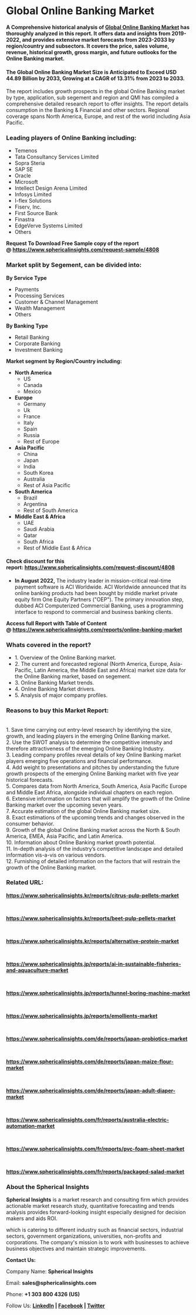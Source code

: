 <h1 class="news-post-title">Global Online Banking Market</h1>
<p><strong>A Comprehensive historical analysis of&nbsp;<a href="https://www.sphericalinsights.com/reports/online-banking-market" target="_blank" rel="noopener">Global Online Banking Market</a>&nbsp;has thoroughly analyzed in this report. It offers data and insights from 2019-2022, and provides extensive market forecasts from 2023-2033 by region/country and subsectors. It covers the price, sales volume, revenue, historical growth, gross margin, and future outlooks for the Online Banking market.</strong></p>
<h4><strong>The Global Online Banking Market Size is Anticipated to Exceed USD 44.89 Billion by 2033, Growing at a CAGR of 13.31% from 2023 to 2033.</strong></h4>
<p>The report includes growth prospects in the global Online Banking market by type, application, sub segement and region and QMI has compiled a comprehensive detailed research report to offer insights. The report details consumption in the Banking &amp; Financial and other sectors. Regional coverage spans North America, Europe, and rest of the world including Asia Pacific.</p>
<h3><strong>Leading players of Online Banking including:</strong></h3>
<ul>
<li>Temenos</li>
<li>Tata Consultancy Services Limited</li>
<li>Sopra Steria</li>
<li>SAP SE</li>
<li>Oracle</li>
<li>Microsoft</li>
<li>Intellect Design Arena Limited</li>
<li>Infosys Limited</li>
<li>I-flex Solutions</li>
<li>Fiserv, Inc.</li>
<li>First Source Bank</li>
<li>Finastra</li>
<li>EdgeVerve Systems Limited</li>
<li>Others</li>
</ul>
<p><strong>Request To Download Free Sample copy of the report @&nbsp;<a href="https://www.sphericalinsights.com/request-sample/4808">https://www.sphericalinsights.com/request-sample/4808</a></strong></p>
<h3><strong>Market split by Segement, can be divided into:</strong></h3>
<p><strong>By Service Type</strong></p>
<ul>
<li>Payments</li>
<li>Processing Services</li>
<li>Customer &amp; Channel Management</li>
<li>Wealth Management</li>
<li>Others</li>
</ul>
<p><strong>By Banking Type</strong></p>
<ul>
<li>Retail Banking</li>
<li>Corporate Banking</li>
<li>Investment Banking</li>
</ul>
<p><strong>Market segment by Region/Country including:</strong></p>
<ul>
<li><strong>North America</strong>
<ul>
<li>US</li>
<li>Canada</li>
<li>Mexico</li>
</ul>
</li>
<li><strong>Europe</strong>
<ul>
<li>Germany</li>
<li>Uk</li>
<li>France</li>
<li>Italy</li>
<li>Spain</li>
<li>Russia</li>
<li>Rest of Europe</li>
</ul>
</li>
<li><strong>Asia Pacific</strong>
<ul>
<li>China</li>
<li>Japan</li>
<li>India</li>
<li>South Korea</li>
<li>Australia</li>
<li>Rest of Asia Pacific</li>
</ul>
</li>
<li><strong>South America</strong>
<ul>
<li>Brazil</li>
<li>Argentina</li>
<li>Rest of South America</li>
</ul>
</li>
<li><strong>Middle East &amp; Africa</strong>
<ul>
<li>UAE</li>
<li>Saudi Arabia</li>
<li>Qatar</li>
<li>South Africa</li>
<li>Rest of Middle East &amp; Africa</li>
</ul>
</li>
</ul>
<h4>Check discount for this report:&nbsp;<a href="https://www.sphericalinsights.com/request-discount/4808">https://www.sphericalinsights.com/request-discount/4808</a></h4>
<ul>
<li><strong>In August 2022,&nbsp;</strong>The industry leader in mission-critical real-time payment software is ACI Worldwide. ACI Worldwide announced that its online banking products had been bought by middle market private equity firm One Equity Partners ("OEP"). The primary innovation step, dubbed ACI Computerized Commercial Banking, uses a programming interface to respond to commercial and business banking clients.</li>
</ul>
<p><strong>Access full Report with Table of Content @&nbsp;<a href="https://www.sphericalinsights.com/reports/online-banking-market">https://www.sphericalinsights.com/reports/online-banking-market</a>&nbsp;</strong></p>
<h3><strong>Whats covered in the report?</strong></h3>
<ul>
<li>1. Overview of the Online Banking market.</li>
<li>2. The current and forecasted regional (North America, Europe, Asia-Pacific, Latin America, the Middle East and Africa) market size data for the Online Banking market, based on segement.</li>
<li>3. Online Banking Market trends.</li>
<li>4. Online Banking Market drivers.</li>
<li>5. Analysis of major company profiles.</li>
</ul>
<h3><strong>Reasons to buy this Market Report:</strong></h3>
<p><br />1. Save time carrying out entry-level research by identifying the size, growth, and leading players in the emerging Online Banking market.<br />2. Use the SWOT analysis to determine the competitive intensity and therefore attractiveness of the emerging Online Banking Industry.<br />3. Leading company profiles reveal details of key Online Banking market players emerging five operations and financial performance.<br />4. Add weight to presentations and pitches by understanding the future growth prospects of the emerging Online Banking market with five year historical forecasts.<br />5. Compares data from North America, South America, Asia Pacific Europe and Middle East Africa, alongside individual chapters on each region.<br />6. Extensive information on factors that will amplify the growth of the Online Banking market over the upcoming seven years.<br />7. Accurate estimation of the global Online Banking market size.<br />8. Exact estimations of the upcoming trends and changes observed in the consumer behavior.<br />9. Growth of the global Online Banking market across the North &amp; South America, EMEA, Asia Pacific, and Latin America.<br />10. Information about Online Banking market growth potential.<br />11. In-depth analysis of the industry&rsquo;s competitive landscape and detailed information vis-a-vis on various vendors.<br />12. Furnishing of detailed information on the factors that will restrain the growth of the Online Banking market.</p>
<h3><strong>Related URL:</strong></h3>
<p><strong><a href="https://www.sphericalinsights.kr/reports/citrus-pulp-pellets-market">https://www.sphericalinsights.kr/reports/citrus-pulp-pellets-market</a></strong></p>
<p><strong>&nbsp;</strong></p>
<p><strong><a href="https://www.sphericalinsights.kr/reports/beet-pulp-pellets-market">https://www.sphericalinsights.kr/reports/beet-pulp-pellets-market</a></strong></p>
<p><strong>&nbsp;</strong></p>
<p><strong><a href="https://www.sphericalinsights.kr/reports/alternative-protein-market">https://www.sphericalinsights.kr/reports/alternative-protein-market</a></strong></p>
<p><strong>&nbsp;</strong></p>
<p><strong><a href="https://www.sphericalinsights.jp/reports/ai-in-sustainable-fisheries-and-aquaculture-market">https://www.sphericalinsights.jp/reports/ai-in-sustainable-fisheries-and-aquaculture-market</a></strong></p>
<p><strong>&nbsp;</strong></p>
<p><strong><a href="https://www.sphericalinsights.jp/reports/tunnel-boring-machine-market">https://www.sphericalinsights.jp/reports/tunnel-boring-machine-market</a></strong></p>
<p><strong>&nbsp;</strong></p>
<p><strong><a href="https://www.sphericalinsights.jp/reports/emollients-market">https://www.sphericalinsights.jp/reports/emollients-market</a></strong></p>
<p><strong>&nbsp;</strong></p>
<p><strong><a href="https://www.sphericalinsights.com/de/reports/japan-probiotics-market">https://www.sphericalinsights.com/de/reports/japan-probiotics-market</a></strong></p>
<p><strong>&nbsp;</strong></p>
<p><strong><a href="https://www.sphericalinsights.com/de/reports/japan-maize-flour-market">https://www.sphericalinsights.com/de/reports/japan-maize-flour-market</a></strong></p>
<p><strong>&nbsp;</strong></p>
<p><strong><a href="https://www.sphericalinsights.com/de/reports/japan-adult-diaper-market">https://www.sphericalinsights.com/de/reports/japan-adult-diaper-market</a></strong></p>
<p><strong>&nbsp;</strong></p>
<p><strong><a href="https://www.sphericalinsights.com/fr/reports/australia-electric-automation-market">https://www.sphericalinsights.com/fr/reports/australia-electric-automation-market</a></strong></p>
<p><strong>&nbsp;</strong></p>
<p><strong><a href="https://www.sphericalinsights.com/fr/reports/pvc-foam-sheet-market">https://www.sphericalinsights.com/fr/reports/pvc-foam-sheet-market</a></strong></p>
<p><strong>&nbsp;</strong></p>
<p><strong><a href="https://www.sphericalinsights.com/fr/reports/packaged-salad-market">https://www.sphericalinsights.com/fr/reports/packaged-salad-market</a></strong></p>
<h3><strong>About the Spherical Insights</strong></h3>
<p><strong>Spherical Insights</strong>&nbsp;is a market research and consulting firm which provides actionable market research study, quantitative forecasting and trends analysis provides forward-looking insight especially designed for decision makers and aids ROI.</p>
<p>which is catering to different industry such as financial sectors, industrial sectors, government organizations, universities, non-profits and corporations. The company's mission is to work with businesses to achieve business objectives and maintain strategic improvements.</p>
<p><strong>Contact Us:</strong></p>
<p>Company Name:&nbsp;<strong>Spherical Insights</strong></p>
<p>Email:&nbsp;<strong>sales@sphericalinsights.com</strong></p>
<p>Phone:&nbsp;<strong>+1 303 800 4326 (US)</strong></p>
<p>Follow Us:&nbsp;<strong><a href="https://www.linkedin.com/company/spherical-insight/"><u>LinkedIn</u></a>&nbsp;|&nbsp;<a href="https://www.facebook.com/sphericalinsights22"><u>Facebook</u></a>&nbsp;|&nbsp;<a href="https://twitter.com/SInsights_US"><u>Twitter</u></a></strong></p>
